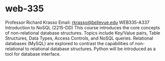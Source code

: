 # web-335
Professor Richard Krasso
Email: rkrasso@bellevue.edu
WEB335-A337 Introduction to NoSQL (2215-DD)
This course introduces the core concepts of non-relational database structures. Topics include
Key/Value pairs, Table Structures, Data Types, Access Controls, and NoSQL queries.
Relational databases (MySQL) are explored to contrast the capabilities of non-relational to
relational database structures. Python will be introduced as a tool for database interface. 
